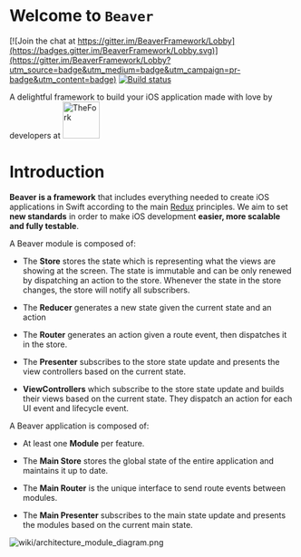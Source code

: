 # Welcome to `Beaver` 

[![Join the chat at https://gitter.im/BeaverFramework/Lobby](https://badges.gitter.im/BeaverFramework/Lobby.svg)](https://gitter.im/BeaverFramework/Lobby?utm_source=badge&utm_medium=badge&utm_campaign=pr-badge&utm_content=badge) [![Build status](https://travis-ci.org/trupin/Beaver.svg?branch=master)](https://travis-ci.org/trupin/Beaver)

<p>A delightful framework to build your iOS application made with love by developers at 
<a href="http://recrutement.lafourchette.com"> 
<img src="https://github.com/trupin/Beaver/blob/master/wiki/TheForkLogo.png?raw=true" alt="TheFork" title="TheFork" height=65 style="margin-bottom: -20px;">
</a>
</p>

# Introduction

**Beaver is a framework** that includes everything needed to create iOS applications in Swift according to the main [Redux](https://github.com/reactjs/redux) principles.
We aim to set **new standards** in order to make iOS development **easier, more scalable and fully testable**.

A Beaver module is composed of:

- The **Store** stores the state which is representing what the views are showing at the screen. The state is immutable and can
  be only renewed by dispatching an action to the store. Whenever the state in the store changes, the store will notify all subscribers.
  
- The **Reducer** generates a new state given the current state and an action

- The **Router** generates an action given a route event, then dispatches it in the store.

- The **Presenter** subscribes to the store state update and presents the view controllers based on the current state.

- **ViewControllers** which subscribe to the store state update and builds their views based on the current state. They dispatch
  an action for each UI event and lifecycle event.
  
A Beaver application is composed of:

- At least one **Module** per feature.

- The **Main Store** stores the global state of the entire application and maintains it up to date. 

- The **Main Router** is the unique interface to send route events between modules.

- The **Main Presenter** subscribes to the main state update and presents the modules based on the current main state.

![wiki/architecture_module_diagram.png]()